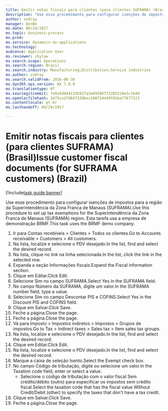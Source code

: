 ```yaml
--- 
title: Emitir notas fiscais para clientes (para clientes SUFRAMA) (Brasil)
description: "Use esse procedimento para configurar isenções de impostos para a região da Superintendência da Zona Franca de Manaus (SUFRAMA)."
author: sndray
manager: AnnBe
ms.date: 06/24/2017
ms.topic: business-process
ms.prod: 
ms.service: dynamics-ax-applications
ms.technology: 
audience: Application User
ms.reviewer: shylaw
ms.search.scope: Operations
ms.search.region: Brazil
ms.search.industry: Manufacturing;Distribution;Service industries
ms.author: sndray
ms.search.validFrom: 2016-06-30
ms.dyn365.ops.version: AX 7.0.0
ms.translationtype: HT
ms.sourcegitcommit: 7e0a5d044133b917a3eb9386773205218e5c1b40
ms.openlocfilehash: 3e75ce2f8847330bec260714449f01ba77877223
ms.contentlocale: pt-br
ms.lasthandoff: 09/29/2017

---
```

# <a name="issue-customer-fiscal-documents-for-suframa-customers-brazil"></a><span data-ttu-id="a3ed0-103">Emitir notas fiscais para clientes (para clientes SUFRAMA) (Brasil)</span><span class="sxs-lookup"><span data-stu-id="a3ed0-103">Issue customer fiscal documents (for SUFRAMA customers) (Brazil)</span></span>

[!include[task guide banner](../../includes/task-guide-banner.md)]

<span data-ttu-id="a3ed0-104">Use esse procedimento para configurar isenções de impostos para a região da Superintendência da Zona Franca de Manaus (SUFRAMA).</span><span class="sxs-lookup"><span data-stu-id="a3ed0-104">Use this procedure to set up tax exemptions for the Superintendência da Zona Franca de Manaus (SUFRAMA) region.</span></span> <span data-ttu-id="a3ed0-105">Esta tarefa usa a empresa de demonstração BRMF.</span><span class="sxs-lookup"><span data-stu-id="a3ed0-105">This task uses the BRMF demo company.</span></span>

1. <span data-ttu-id="a3ed0-106">Ir para Contas recebíveis > Clientes > Todos os clientes.</span><span class="sxs-lookup"><span data-stu-id="a3ed0-106">Go to Accounts receivable > Customers > All customers.</span></span>
2. <span data-ttu-id="a3ed0-107">Na lista, localize e selecione o PDV desejado.</span><span class="sxs-lookup"><span data-stu-id="a3ed0-107">In the list, find and select the desired record.</span></span>
3. <span data-ttu-id="a3ed0-108">Na lista, clique no link na linha selecionada.</span><span class="sxs-lookup"><span data-stu-id="a3ed0-108">In the list, click the link in the selected row.</span></span>
4. <span data-ttu-id="a3ed0-109">Expanda a seção Informações fiscais.</span><span class="sxs-lookup"><span data-stu-id="a3ed0-109">Expand the Fiscal information section.</span></span>
5. <span data-ttu-id="a3ed0-110">Clique em Editar.</span><span class="sxs-lookup"><span data-stu-id="a3ed0-110">Click Edit.</span></span>
6. <span data-ttu-id="a3ed0-111">Selecione Sim no campo SUFRAMA.</span><span class="sxs-lookup"><span data-stu-id="a3ed0-111">Select Yes in the SUFRAMA field.</span></span>
7. <span data-ttu-id="a3ed0-112">No campo Número da SUFRAMA, digite um valor.</span><span class="sxs-lookup"><span data-stu-id="a3ed0-112">In the SUFRAMA number field, type a value.</span></span>
8. <span data-ttu-id="a3ed0-113">Selecione Sim no campo Descontar PIS e COFINS.</span><span class="sxs-lookup"><span data-stu-id="a3ed0-113">Select Yes in the Discount PIS and COFINS field.</span></span>
9. <span data-ttu-id="a3ed0-114">Clique em Salvar.</span><span class="sxs-lookup"><span data-stu-id="a3ed0-114">Click Save.</span></span>
10. <span data-ttu-id="a3ed0-115">Feche a página.</span><span class="sxs-lookup"><span data-stu-id="a3ed0-115">Close the page.</span></span>
11. <span data-ttu-id="a3ed0-116">Feche a página.</span><span class="sxs-lookup"><span data-stu-id="a3ed0-116">Close the page.</span></span>
12. <span data-ttu-id="a3ed0-117">Vá para Imposto > Impostos indiretos > Impostos > Grupos de impostos.</span><span class="sxs-lookup"><span data-stu-id="a3ed0-117">Go to Tax > Indirect taxes > Sales tax > Item sales tax groups.</span></span>
13. <span data-ttu-id="a3ed0-118">Na lista, localize e selecione o PDV desejado.</span><span class="sxs-lookup"><span data-stu-id="a3ed0-118">In the list, find and select the desired record.</span></span>
14. <span data-ttu-id="a3ed0-119">Clique em Editar.</span><span class="sxs-lookup"><span data-stu-id="a3ed0-119">Click Edit.</span></span>
15. <span data-ttu-id="a3ed0-120">Na lista, localize e selecione o PDV desejado.</span><span class="sxs-lookup"><span data-stu-id="a3ed0-120">In the list, find and select the desired record.</span></span>
16. <span data-ttu-id="a3ed0-121">Marque a caixa de seleção Isento.</span><span class="sxs-lookup"><span data-stu-id="a3ed0-121">Select the Exempt check box.</span></span>
17. <span data-ttu-id="a3ed0-122">No campo Código de tributação, digite ou selecione um valor.</span><span class="sxs-lookup"><span data-stu-id="a3ed0-122">In the Taxation code field, enter or select a value.</span></span>
    * <span data-ttu-id="a3ed0-123">Selecione o código de tributação com o valor fiscal Sem crédito/débito (outro) para especificar os impostos sem crédito fiscal.</span><span class="sxs-lookup"><span data-stu-id="a3ed0-123">Select the taxation code that has the fiscal value Without Credit/Debit (other) to specify the taxes that don't have a tax credit.</span></span>  
18. <span data-ttu-id="a3ed0-124">Clique em Salvar.</span><span class="sxs-lookup"><span data-stu-id="a3ed0-124">Click Save.</span></span>
19. <span data-ttu-id="a3ed0-125">Feche a página.</span><span class="sxs-lookup"><span data-stu-id="a3ed0-125">Close the page.</span></span>


